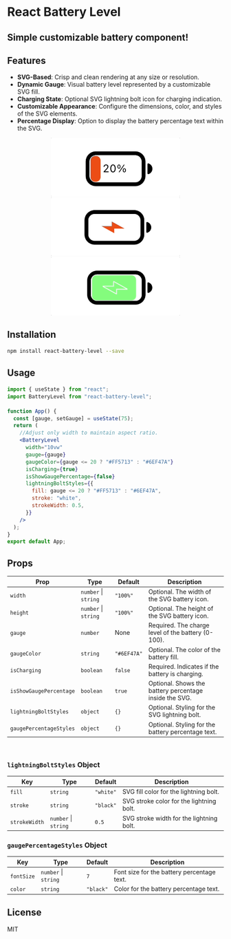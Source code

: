 # React Battery Level

## Simple customizable battery component!

## Features

- **SVG-Based**: Crisp and clean rendering at any size or resolution.
- **Dynamic Gauge**: Visual battery level represented by a customizable SVG fill.
- **Charging State**: Optional SVG lightning bolt icon for charging indication.
- **Customizable Appearance**: Configure the dimensions, color, and styles of the SVG elements.
- **Percentage Display**: Option to display the battery percentage text within the SVG.

<div align="center">
  <img width="300px" src="/demo/demo1.gif">
   <img width="300px" src="/demo/demo2.gif">
    <img width="300px" src="/demo/demo3.gif">
</div>

## Installation

```bash
npm install react-battery-level --save
```

## Usage

```jsx
import { useState } from "react";
import BatteryLevel from "react-battery-level";

function App() {
  const [gauge, setGauge] = useState(75);
  return (
    //Adjust only width to maintain aspect ratio.
    <BatteryLevel
      width="10vw"
      gauge={gauge}
      gaugeColor={gauge <= 20 ? "#FF5713" : "#6EF47A"}
      isCharging={true}
      isShowGaugePercentage={false}
      lightningBoltStyles={{
        fill: gauge <= 20 ? "#FF5713" : "#6EF47A",
        stroke: "white",
        strokeWidth: 0.5,
      }}
    />
  );
}
export default App;
```

## Props

| Prop                    | Type                 | Default     | Description                                            |
| ----------------------- | -------------------- | ----------- | ------------------------------------------------------ |
| `width`                 | `number` \| `string` | `"100%"`    | Optional. The width of the SVG battery icon.           |
| `height`                | `number` \| `string` | `"100%"`    | Optional. The height of the SVG battery icon.          |
| `gauge`                 | `number`             | None        | Required. The charge level of the battery (0-100).     |
| `gaugeColor`            | `string`             | `"#6EF47A"` | Optional. The color of the battery fill.               |
| `isCharging`            | `boolean`            | `false`     | Required. Indicates if the battery is charging.        |
| `isShowGaugePercentage` | `boolean`            | `true`      | Optional. Shows the battery percentage inside the SVG. |
| `lightningBoltStyles`   | `object`             | `{}`        | Optional. Styling for the SVG lightning bolt.          |
| `gaugePercentageStyles` | `object`             | `{}`        | Optional. Styling for the battery percentage text.     |

<br>

### `lightningBoltStyles` Object

| Key           | Type                 | Default   | Description                              |
| ------------- | -------------------- | --------- | ---------------------------------------- |
| `fill`        | `string`             | `"white"` | SVG fill color for the lightning bolt.   |
| `stroke`      | `string`             | `"black"` | SVG stroke color for the lightning bolt. |
| `strokeWidth` | `number` \| `string` | `0.5`     | SVG stroke width for the lightning bolt. |

### `gaugePercentageStyles` Object

| Key        | Type                 | Default   | Description                                |
| ---------- | -------------------- | --------- | ------------------------------------------ |
| `fontSize` | `number` \| `string` | `7`       | Font size for the battery percentage text. |
| `color`    | `string`             | `"black"` | Color for the battery percentage text.     |

## License

MIT
